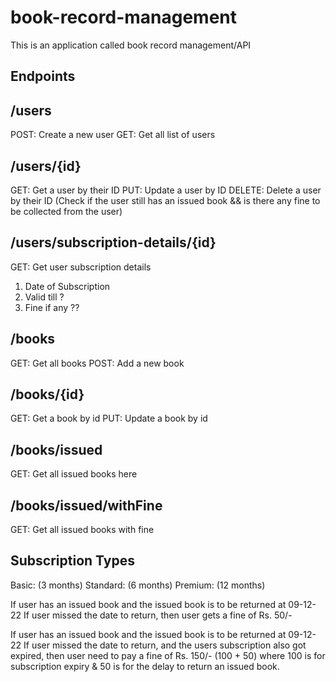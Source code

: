 # book-record-management

This is an application called book record management/API

## Endpoints

## /users

POST: Create a new user
GET: Get all list of users

## /users/{id}

GET: Get a user by their ID
PUT: Update a user by ID
DELETE: Delete a user by their ID (Check if the user still has an issued book && is there any fine to be collected from the user)

## /users/subscription-details/{id}

GET: Get user subscription details

1. Date of Subscription
2. Valid till ?
3. Fine if any ??

## /books

GET: Get all books
POST: Add a new book

## /books/{id}

GET: Get a book by id
PUT: Update a book by id

## /books/issued

GET: Get all issued books here

## /books/issued/withFine

GET: Get all issued books with fine

## Subscription Types

Basic: (3 months)
Standard: (6 months)
Premium: (12 months)

If user has an issued book and the issued book is to be returned at 09-12-22
If user missed the date to return, then user gets a fine of Rs. 50/-

If user has an issued book and the issued book is to be returned at 09-12-22
If user missed the date to return, and the users subscription also got expired, then user need to pay a fine of
Rs. 150/- (100 + 50) where 100 is for subscription expiry & 50 is for the delay to return an issued book.

<!-- MVC Architecture
    >> Model View Controller
    >> Model & Controller r wrt backend.
    >> View wrt frontend.
    >> Controller: Brain or logic of ur route.
 -->

<!-- Model: It speaks about the structure of mongodb collections -->
